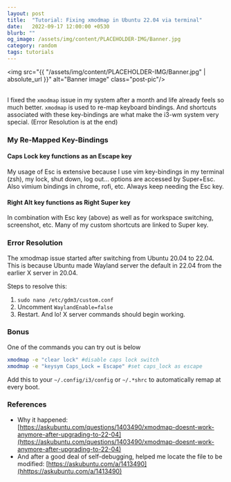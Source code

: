 ```yaml
---
layout: post
title:  "Tutorial: Fixing xmodmap in Ubuntu 22.04 via terminal"
date:   2022-09-17 12:00:00 +0530
blurb: ""
og_image: /assets/img/content/PLACEHOLDER-IMG/Banner.jpg
category: random
tags: tutorials
---
```


<img src="{{ "/assets/img/content/PLACEHOLDER-IMG/Banner.jpg" | absolute_url }}" alt="Banner image" class="post-pic"/>
<br />
<br />


I fixed the `xmodmap` issue in my system after a month and life already feels so much better. `xmodmap` is used to re-map keyboard bindings. And shortcuts associated with these key-bindings are what make the i3-wm system very special. (Error Resolution is at the end)

### My Re-Mapped Key-Bindings
#### Caps Lock key functions as an Escape key
My usage of Esc is extensive because I use vim key-bindings in my terminal (zsh), my lock, shut down, log out... options are accessed by Super+Esc. Also vimium bindings in chrome, rofi, etc. Always keep needing the Esc key.

#### Right Alt key functions as Right Super key
In combination with Esc key (above) as well as for workspace switching, screenshot, etc. Many of my custom shortcuts are linked to Super key.

### Error Resolution
The xmodmap issue started after switching from Ubuntu 20.04 to 22.04. This is because Ubuntu made Wayland server the default in 22.04 from the earlier X server in 20.04.

Steps to resolve this:

1. `sudo nano /etc/gdm3/custom.conf`
2. Uncomment `WaylandEnable=false`
3. Restart. And lo! X server commands should begin working.

### Bonus
One of the commands you can try out is below
```sh
xmodmap -e "clear lock" #disable caps lock switch
xmodmap -e "keysym Caps_Lock = Escape" #set caps_lock as escape
```

Add this to your `~/.config/i3/config` or `~/.*shrc` to automatically remap at every boot.


### References
- Why it happened: [https://askubuntu.com/questions/1403490/xmodmap-doesnt-work-anymore-after-upgrading-to-22-04](https://askubuntu.com/questions/1403490/xmodmap-doesnt-work-anymore-after-upgrading-to-22-04)
- And after a good deal of self-debugging, helped me locate the file to be modified: [https://askubuntu.com/a/1413490](hhttps://askubuntu.com/a/1413490)
